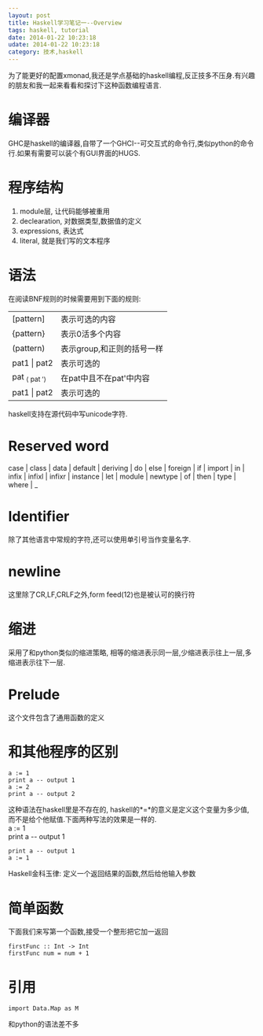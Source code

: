 ```yaml
---
layout: post
title: Haskell学习笔记一--Overview
tags: haskell, tutorial
date: 2014-01-22 10:23:18
udate: 2014-01-22 10:23:18
category: 技术,haskell
---
```

  
为了能更好的配置xmonad,我还是学点基础的haskell编程,反正技多不压身.有兴趣的朋友和我一起来看看和探讨下这种函数编程语言.  
  
编译器  
====  
GHC是haskell的编译器,自带了一个GHCI--可交互式的命令行,类似python的命令行.如果有需要可以装个有GUI界面的HUGS.  
  
程序结构 
====  
1. module层, 让代码能够被重用  
2. declearation, 对数据类型,数据值的定义  
3. expressions, 表达式  
4. literal, 就是我们写的文本程序  

  
语法  
====    
在阅读BNF规则的时候需要用到下面的规则:  

<table>
<tr><td>[pattern]</td><td>表示可选的内容</td></tr>
<tr><td>{pattern}</td><td> 表示0活多个内容 </td></tr> 
<tr><td>(pattern)</td><td> 表示group,和正则的括号一样</td></tr>  
<tr><td>pat1 | pat2 </td><td>表示可选的</td></tr>
<tr><td>  
  <div class="td11">  
    <span class="cmmi-10">pat</span>  
    <sub>  
      <span class="cmsy-7">⟨</span>  
      <span class="cmmi-7">pat</span>  
      <span class="cmsy-7">′⟩</span>  
    </sub>    
  </div></td>  
  <td>在pat中且不在pat'中内容</td></tr>
<tr><td>pat1 | pat2 </td><td>表示可选的</td></tr>
</table>
    
haskell支持在源代码中写unicode字符.  
  
Reserved word  
=====  
case | class | data | default | deriving | do | else | foreign | if | import | in | infix | infixl | infixr | instance | let | module | newtype | of | then | type | where | \_
  
Identifier  
=====  
除了其他语言中常规的字符,还可以使用单引号当作变量名字.  

newline
=====
这里除了CR,LF,CRLF之外,form feed(12)也是被认可的换行符
  
缩进  
=====  
采用了和python类似的缩进策略, 相等的缩进表示同一层,少缩进表示往上一层,多缩进表示往下一层.

  
Prelude  
=====  
这个文件包含了通用函数的定义
  
和其他程序的区别
=====  
    a := 1  
    print a -- output 1  
    a := 2  
    print a -- output 2

这种语法在haskell里是不存在的, haskell的*=*的意义是定义这个变量为多少值,而不是给个他赋值.下面两种写法的效果是一样的.  
    a := 1  
    print a -- output 1

    print a -- output 1
    a := 1  
  
Haskell金科玉律: 定义一个返回结果的函数,然后给他输入参数  
  
简单函数  
=====  
下面我们来写第一个函数,接受一个整形把它加一返回  

    firstFunc :: Int -> Int  
    firstFunc num = num + 1
  
    
引用  
=====  
    import Data.Map as M
和python的语法差不多
